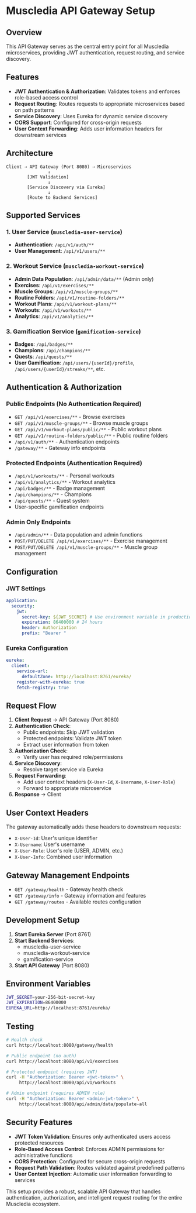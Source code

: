 # Muscledia API Gateway Setup

## Overview

This API Gateway serves as the central entry point for all Muscledia microservices, providing JWT authentication, request routing, and service discovery.

## Features

- **JWT Authentication & Authorization**: Validates tokens and enforces role-based access control
- **Request Routing**: Routes requests to appropriate microservices based on path patterns
- **Service Discovery**: Uses Eureka for dynamic service discovery
- **CORS Support**: Configured for cross-origin requests
- **User Context Forwarding**: Adds user information headers for downstream services

## Architecture

```
Client → API Gateway (Port 8080) → Microservices
                ↓
        [JWT Validation]
                ↓
        [Service Discovery via Eureka]
                ↓
        [Route to Backend Services]
```

## Supported Services

### 1. User Service (`muscledia-user-service`)

- **Authentication**: `/api/v1/auth/**`
- **User Management**: `/api/v1/users/**`

### 2. Workout Service (`muscledia-workout-service`)

- **Admin Data Population**: `/api/admin/data/**` (Admin only)
- **Exercises**: `/api/v1/exercises/**`
- **Muscle Groups**: `/api/v1/muscle-groups/**`
- **Routine Folders**: `/api/v1/routine-folders/**`
- **Workout Plans**: `/api/v1/workout-plans/**`
- **Workouts**: `/api/v1/workouts/**`
- **Analytics**: `/api/v1/analytics/**`

### 3. Gamification Service (`gamification-service`)

- **Badges**: `/api/badges/**`
- **Champions**: `/api/champions/**`
- **Quests**: `/api/quests/**`
- **User Gamification**: `/api/users/{userId}/profile`, `/api/users/{userId}/streaks/**`, etc.

## Authentication & Authorization

### Public Endpoints (No Authentication Required)

- `GET /api/v1/exercises/**` - Browse exercises
- `GET /api/v1/muscle-groups/**` - Browse muscle groups
- `GET /api/v1/workout-plans/public/**` - Public workout plans
- `GET /api/v1/routine-folders/public/**` - Public routine folders
- `/api/v1/auth/**` - Authentication endpoints
- `/gateway/**` - Gateway info endpoints

### Protected Endpoints (Authentication Required)

- `/api/v1/workouts/**` - Personal workouts
- `/api/v1/analytics/**` - Workout analytics
- `/api/badges/**` - Badge management
- `/api/champions/**` - Champions
- `/api/quests/**` - Quest system
- User-specific gamification endpoints

### Admin Only Endpoints

- `/api/admin/**` - Data population and admin functions
- `POST/PUT/DELETE /api/v1/exercises/**` - Exercise management
- `POST/PUT/DELETE /api/v1/muscle-groups/**` - Muscle group management

## Configuration

### JWT Settings

```yaml
application:
  security:
    jwt:
      secret-key: ${JWT_SECRET} # Use environment variable in production
      expiration: 86400000 # 24 hours
      header: Authorization
      prefix: "Bearer "
```

### Eureka Configuration

```yaml
eureka:
  client:
    service-url:
      defaultZone: http://localhost:8761/eureka/
    register-with-eureka: true
    fetch-registry: true
```

## Request Flow

1. **Client Request** → API Gateway (Port 8080)
2. **Authentication Check**:
   - Public endpoints: Skip JWT validation
   - Protected endpoints: Validate JWT token
   - Extract user information from token
3. **Authorization Check**:
   - Verify user has required role/permissions
4. **Service Discovery**:
   - Resolve target service via Eureka
5. **Request Forwarding**:
   - Add user context headers (`X-User-Id`, `X-Username`, `X-User-Role`)
   - Forward to appropriate microservice
6. **Response** → Client

## User Context Headers

The gateway automatically adds these headers to downstream requests:

- `X-User-Id`: User's unique identifier
- `X-Username`: User's username
- `X-User-Role`: User's role (USER, ADMIN, etc.)
- `X-User-Info`: Combined user information

## Gateway Management Endpoints

- `GET /gateway/health` - Gateway health check
- `GET /gateway/info` - Gateway information and features
- `GET /gateway/routes` - Available routes configuration

## Development Setup

1. **Start Eureka Server** (Port 8761)
2. **Start Backend Services**:
   - muscledia-user-service
   - muscledia-workout-service
   - gamification-service
3. **Start API Gateway** (Port 8080)

## Environment Variables

```bash
JWT_SECRET=your-256-bit-secret-key
JWT_EXPIRATION=86400000
EUREKA_URL=http://localhost:8761/eureka/
```

## Testing

```bash
# Health check
curl http://localhost:8080/gateway/health

# Public endpoint (no auth)
curl http://localhost:8080/api/v1/exercises

# Protected endpoint (requires JWT)
curl -H "Authorization: Bearer <jwt-token>" \
     http://localhost:8080/api/v1/workouts

# Admin endpoint (requires ADMIN role)
curl -H "Authorization: Bearer <admin-jwt-token>" \
     http://localhost:8080/api/admin/data/populate-all
```

## Security Features

- **JWT Token Validation**: Ensures only authenticated users access protected resources
- **Role-Based Access Control**: Enforces ADMIN permissions for administrative functions
- **CORS Protection**: Configured for secure cross-origin requests
- **Request Path Validation**: Routes validated against predefined patterns
- **User Context Injection**: Automatic user information forwarding to services

This setup provides a robust, scalable API Gateway that handles authentication, authorization, and intelligent request routing for the entire Muscledia ecosystem.
